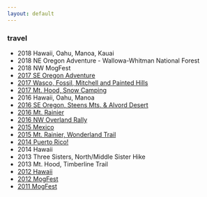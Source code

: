 ```yaml
---
layout: default
---
```

### travel

- 2018 Hawaii, Oahu, Manoa, Kauai
- 2018 NE Oregon Adventure - Wallowa-Whitman National Forest
- 2018 NW MogFest
- [2017 SE Oregon Adventure](https://photos.app.goo.gl/YSIxhKhCKg1PgCQz2)
- [2017 Wasco, Fossil, Mitchell and Painted Hills](https://photos.app.goo.gl/r7Kk0KiL20g84GxY2)
- [2017 Mt. Hood, Snow Camping](https://goo.gl/photos/wxz5ScFB4NmHFgwq7)
- 2016 Hawaii, Oahu, Manoa
- [2016 SE Oregon, Steens Mts. & Alvord Desert](https://goo.gl/photos/8h5AK1mYeuF28Usu5)
- [2016 Mt. Rainier](https://goo.gl/photos/UVvZSEcR5mLHcgVn9)
- [2016 NW Overland Rally](https://goo.gl/photos/u2Anyx2SfyupiaF3A)
- [2015 Mexico](https://medium.com/@todgru/mexico-29534cd29030#.52v4yssvj)
- [2015 Mt. Rainier, Wonderland Trail](https://medium.com/beyond-the-bottom-left/hiking-the-wonderland-trail-well-most-of-it-8094616d9aa0#.wekeygkwt)
- [2014 Puerto Rico!](./puerto-rico-2014/index.html)
- 2014 Hawaii
- 2013 Three Sisters, North/Middle Sister Hike
- 2013 Mt. Hood, Timberline Trail
- [2012 Hawaii](https://goo.gl/photos/TtnPJDmCp7Zqz1io7)
- [2012 MogFest](https://goo.gl/photos/QmC6a1mo7SeSw9tJ6)
- [2011 MogFest](https://goo.gl/photos/knauszdkwxXvWLWk6)
